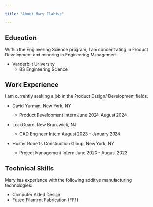 ```yaml
---

title: "About Mary Flahive"

---
```


## Education

Within the Engineering Science program, I am concentrating in Product Development and minoring in Engineering Management. 

* Vanderbilt University
  * BS Engineering Science

## Work Experience

I am currently seeking a job in the Product Design/ Development fields. 

* David Yurman, New York, NY
  * Product Development Intern June 2024-August 2024
    
* LockGuard, New Brunswick, NJ
  * CAD Engineer Intern August 2023 - January 2024
    
* Hunter Roberts Construction Group, New York, NY
  * Project Management Intern June 2023 - August 2023
    
## Technical Skills

Mary has experience with the following additive manufacturing technologies:

* Computer Aided Design
* Fused Filament Fabrication (FFF)


